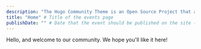 ```yaml
---
description: "The Hugo Community Theme is an Open Source Project that aims to make it easier for Local Communities to get their web presence up and running quickly, flexible to the needs of individual groups or larger conference/complex events." # This is a short summary of the page, which is used for SEO (Search Engine Optimisation purposes) It does not appear to the users, but is used as part of the site's metadata, which is used by search engines. Therefore, it's strongly recommended to set this to something meaningful, as it will have a positive impact on discoverability of your content in public searches.
title: "Home" # Title of the events page
publishDate: "" # Date that the event should be published on the site (Any builds that you run after this date will display the site). Useful if you want to time this with some kind of social media push/press release.
---
```

Hello, and welcome to our community. We hope you'll like it here!